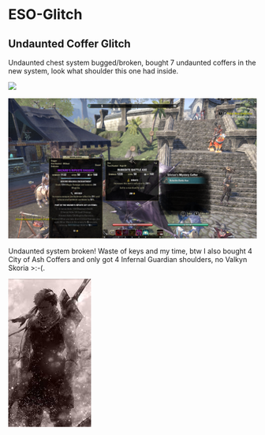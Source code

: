 # ESO-Glitch
## Undaunted Coffer Glitch

Undaunted chest system bugged/broken, bought 7 undaunted coffers in the new system, look what shoulder this one had inside.


<img src="https://github.com/kubikiribocho/eSO-Glitch/Screenshot_20200103_222242.png" width="700" />

![GitHub Logo](/Screenshot_20200103_222242.png)

Undaunted system broken! Waste of keys and my time, btw I also bought 4 City of Ash Coffers and only got 4 Infernal Guardian shoulders, no Valkyn Skoria >:-(.
 

![GitHub Logo](/zabuza4.png)

